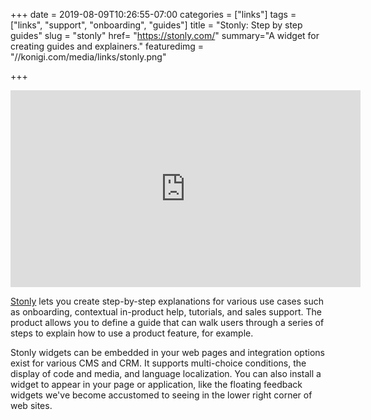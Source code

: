 +++
date = 2019-08-09T10:26:55-07:00
categories = ["links"]
tags = ["links", "support", "onboarding", "guides"]
title = "Stonly: Step by step guides"
slug = "stonly"
href= "https://stonly.com/"
summary="A widget for creating guides and explainers."
featuredimg = "//konigi.com/media/links/stonly.png"


+++

<div class="video"><iframe width="560" height="315" src="https://www.youtube.com/embed/tiuTJGKWgE0" frameborder="0" allow="accelerometer; autoplay; encrypted-media; gyroscope; picture-in-picture" allowfullscreen></iframe></div>

[Stonly](https://stonly.com/) lets you create step-by-step explanations for various use cases such as onboarding, contextual in-product help, tutorials, and sales support. The product allows you to define a guide that can walk users through a series of steps to explain how to use a product feature, for example.

Stonly widgets can be embedded in your web pages and integration options exist for various CMS and CRM. It supports multi-choice conditions, the display of code and media, and language localization. You can also install a widget to appear in your page or application, like the floating feedback widgets we've become accustomed to seeing in the lower right corner of web sites.
